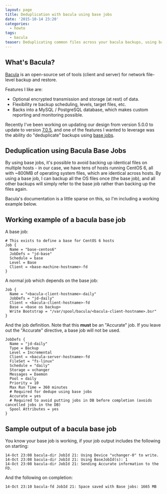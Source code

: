 ```yaml
---
layout: page
title: Deduplication with bacula using base jobs
date: '2015-10-14 23:20'
categories:
  - howto
tags:
  - bacula
teaser: Deduplicating common files across your bacula backups, using base jobs
---
```


## What's Bacula?

[Bacula](http://www.bacula.org) is an open-source set of tools (client and server) for network file-level backup and restore.

Features I like are:

* Optional encrypted transmission and storage (at rest) of data.
* Flexibility re backup scheduling, levels, target files, etc.
* Backs into a MySQL / PostgreSQL database, which makes custom reporting and monitoring possible.

Recently I've been working on updating our design from version 5.0.0 to update to version [7.0.5](http://blog.bacula.org/release-7-0-5/), and one of the features I wanted to leverage was the ability do "deduplicate" backups using [base jobs](http://www.bacula.org/7.0.x-manuals/en/main/File_Deduplication_using_Ba.html).

## Deduplication using Bacula Base Jobs

By using base jobs, it's possible to avoid backing up identical files on multiple hosts - in our case, we have tens of hosts running CentOS 6, all with ~800MB of operating system files, which are identical across hosts. By using a base job, I can backup all the OS files once (the base job), and all other backups will simply refer to the base job rather than backing up the files again.

Bacula's documentation is a little sparse on this, so I'm including a working example below.

## Working example of a bacula base job

A base job:

    # This exists to define a base for CentOS 6 hosts
    Job {
      Name = "base-centos6"
      JobDefs = "jd-base"
      Schedule = base
      Level = Base
      Client = <base-machine-hostname>-fd
    }

A normal job which depends on the base job:

    Job {
      Name = "<bacula-client-hostname>-daily"
      JobDefs = "jd-daily"
      Client = <bacula-client-hostname>-fd
      Base = <base os backup>
      Write Bootstrap = "/var/spool/bacula/<bacula-client-hostname>.bsr"
    }


And the job definition. Note that this **must** be an "Accurate" job. If you leave out the "Accurate" directive, a base job will not be used.

    JobDefs {
      Name = "jd-daily"
      Type = Backup
      Level = Incremental
      Client = <bacula-server-hostname>-fd
      FileSet = "fs-linux"
      Schedule = "daily"
      Storage = vchanger
      Messages = Daemon
      Pool = daily
      Priority = 10
      Max Run Time = 360 minutes
      # Required for dedupe using base jobs
      Accurate = yes
      # Required to avoid putting jobs in DB before completion (avoids cancelled jobs in the DB)
      Spool Attributes = yes
    }

## Sample output of a bacula base job

You know your base job is working, if your job output includes the following on starting:

    14-Oct 23:08 bacula-dir JobId 21: Using Device "vchanger-0" to write.
    14-Oct 23:08 bacula-dir JobId 21: Using BaseJobId(s): 1
    14-Oct 23:08 bacula-dir JobId 21: Sending Accurate information to the FD.

And the following on completion:

    14-Oct 23:10 bacula-fd JobId 21: Space saved with Base jobs: 1665 MB
